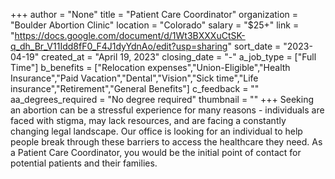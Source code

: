 +++
author = "None"
title = "Patient Care Coordinator"
organization = "Boulder Abortion Clinic"
location = "Colorado"
salary = "$25+"
link = "https://docs.google.com/document/d/1Wt3BXXXuCtSK-q_dh_Br_V11Idd8fF0_F4J1dyYdnAo/edit?usp=sharing"
sort_date = "2023-04-19"
created_at = "April 19, 2023"
closing_date = "-"
a_job_type = ["Full Time"]
b_benefits = ["Relocation expenses","Union-Eligible","Health Insurance","Paid Vacation","Dental","Vision","Sick time","Life insurance","Retirement","General Benefits"]
c_feedback = ""
aa_degrees_required = "No degree required"
thumbnail = ""
+++
Seeking an abortion can be a stressful experience for many reasons - individuals are faced with stigma, may lack resources, and are facing a constantly changing legal landscape. Our office is looking for an individual to help people break through these barriers to access the healthcare they need. As a Patient Care Coordinator, you would be the initial point of contact for potential patients and their families.